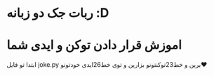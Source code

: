 # ربات جک دو زبانه :D

# اموزش قرار دادن توکن و ایدی شما

ابتدا تو فایل joke.py برین و خط23توکنتونو بزارین و توی خط26ایدی خودتونو❤

